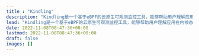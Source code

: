 ```yaml
---
title : "Kindling"
description: "Kindling是一个基于eBPF的云原生可观测监控工具，能够帮助用户理解应用在内核态和用户态的行为。"
lead: "Kindling是一个基于eBPF的云原生可观测监控工具，能够帮助用户理解应用在内核态和用户态的行为。"
date: 2022-11-08T08:47:36+00:00
lastmod: 2022-11-08T08:47:36+00:00
draft: false
images: []
---
```

